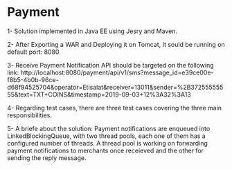 # Payment

1- Solution implemented in Java EE using Jesry and Maven.

2- After Exporting a WAR and Deploying it on Tomcat, It sould be running on default port: 8080

3- Receive Payment Notification API should be targeted on the following link:
http://localhost:8080/payment/api/v1/sms?message_id=e39ce00e-f8b5-4b0b-96ce-d68f94525704&operator=Etisalat&receiver=13011&sender=%2B37255555555&text=TXT+COINS&timestamp=2019-09-03+12%3A32%3A13

4- Regarding test cases, there are three test cases covering the three main responsibilities.

5- A briefe about the solution:
Payment notifications are enqueued into LinkedBlockingQueue, with two thread pools, each one of them has a configured number of threads.
A thread pool is working on forwarding payment notifications to merchants once receieved and the other for sending the reply message.
